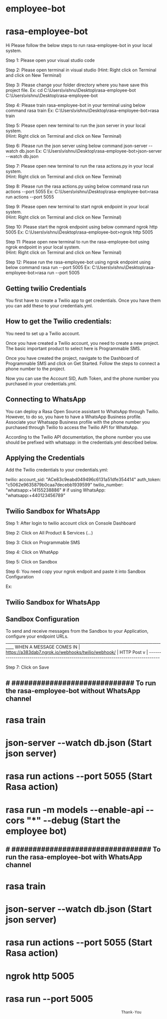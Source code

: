 # employee-bot
# rasa-employee-bot


Hi Please follow the below steps to run rasa-employee-bot in your local system.

Step 1: Please open your visual studio code

Step 2: Please open terminal in visual studio (Hint: Right click on Terminal and click on New Terminal)

Step 3: Please change your folder directory where you have save this project file.
        Ex: cd C:\Users\vishnu\Desktop\rasa-employee-bot
            C:\Users\vishnu\Desktop\rasa-employee-bot

Step 4: Please train rasa-employee-bot in your terminal using below command
        rasa train
        Ex: C:\Users\vishnu\Desktop\rasa-employee-bot>rasa train

Step 5: Please open new terminal to run the json server in your local system.        
        (Hint: Right click on Terminal and click on New Terminal)

Step 6: Please run the json server using below command
        json-server --watch db.json
        Ex: C:\Users\vishnu\Desktop\rasa-employee-bot>json-server --watch db.json


Step 7: Please open new terminal to run the rasa actions.py in your local system.        
        (Hint: Right click on Terminal and click on New Terminal)

Step 8: Please run the rasa actions.py using below command
        rasa run actions --port 5055
        Ex: C:\Users\vishnu\Desktop\rasa-employee-bot>rasa run actions --port 5055


Step 9: Please open new terminal to start ngrok endpoint in your local system.        
        (Hint: Right click on Terminal and click on New Terminal)

Step 10: Please start the ngrok endpoint using below command
        ngrok http 5005
        Ex: C:\Users\vishnu\Desktop\rasa-employee-bot>ngrok http 5005

Step 11: Please open new terminal to run the rasa-employee-bot using ngrok endpoint in your local system.        
        (Hint: Right click on Terminal and click on New Terminal)

Step 12: Please run the rasa-employee-bot using ngrok endpoint using below command
        rasa run --port 5005
        Ex: C:\Users\vishnu\Desktop\rasa-employee-bot>rasa run --port 5005



## Getting twilio Credentials
You first have to create a Twilio app to get credentials. Once you have them you can add these to your credentials.yml.

## How to get the Twilio credentials: 
You need to set up a Twilio account.

Once you have created a Twilio account, you need to create a new project. The basic important product to select here is Programmable SMS.

Once you have created the project, navigate to the Dashboard of Programmable SMS and click on Get Started. Follow the steps to connect a phone number to the project.

Now you can use the Account SID, Auth Token, and the phone number you purchased in your credentials.yml.


## Connecting to WhatsApp
You can deploy a Rasa Open Source assistant to WhatsApp through Twilio. However, to do so, you have to have a WhatsApp Business profile. Associate your Whatsapp Business profile with the phone number you purchased through Twilio to access the Twilio API for WhatsApp.

According to the Twilio API documentation, the phone number you use should be prefixed with whatsapp: in the credentials.yml described below.


## Applying the Credentials
Add the Twilio credentials to your credentials.yml:

twilio:
  account_sid: "ACe83c9eabd049496c6131a51dfe354414"
  auth_token: "c5062e9635879b0caa7decebb1939599"
  twilio_number: "whatsapp:+14155238886"  # if using WhatsApp: "whatsapp:+440123456789"


## Twilio Sandbox for WhatsApp  

Step 1: After login to twilio account click on Console Dashboard

Step 2: Click on All Product & Services (...)

Step 3: Click on Programmable SMS

Step 4: Click on WhatApp

Step 5: Click on Sandbox

Step 6: You need copy your ngrok endpoit and paste it into Sandbox Configuration

Ex:
## Twilio Sandbox for WhatsApp
## Sandbox Configuration
To send and receive messages from the Sandbox to your Application, configure your endpoint URLs. 
                            __________________________________________________________________________________
WHEN A MESSAGE COMES IN    |     https://a383dab7.ngrok.io/webhooks/twilio/webhook/       |    HTTP Post    v |
                            -----------------------------------------------------------------------------------

Step 7: Click on Save 




## # ############################# To run the rasa-employee-bot without WhatsApp channel
# rasa train
# json-server --watch db.json (Start json server)
# rasa run actions --port 5055 (Start Rasa action)
# rasa run -m models --enable-api --cors "*" --debug (Start the employee bot)


## # #################################  To run the rasa-employee-bot with WhatsApp channel
# rasa train
# json-server --watch db.json (Start json server)
# rasa run actions --port 5055 (Start Rasa action)
# ngrok http 5005
# rasa run --port 5005

                                                        Thank-You
